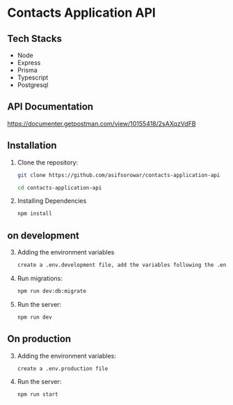 # Contacts Application API

## Tech Stacks

- Node
- Express
- Prisma
- Typescript
- Postgresql

## API Documentation

https://documenter.getpostman.com/view/10155418/2sAXqzVdFB

## Installation

1. Clone the repository:

   ```bash
   git clone https://github.com/asifsorowar/contacts-application-api

   cd contacts-application-api
   ```

2. Installing Dependencies

   ```bash
   npm install
   ```

## on development

3. Adding the environment variables

   ```bash
   create a .env.development file, add the variables following the .env.example
   ```

4. Run migrations:

   ```bash
   npm run dev:db:migrate
   ```

5. Run the server:

   ```bash
   npm run dev
   ```

## On production

3. Adding the environment variables:

   ```bash
   create a .env.production file
   ```

4. Run the server:

   ```bash
   npm run start
   ```

